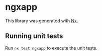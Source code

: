 # ngxapp

This library was generated with [Nx](https://nx.dev).

## Running unit tests

Run `nx test ngxapp` to execute the unit tests.
